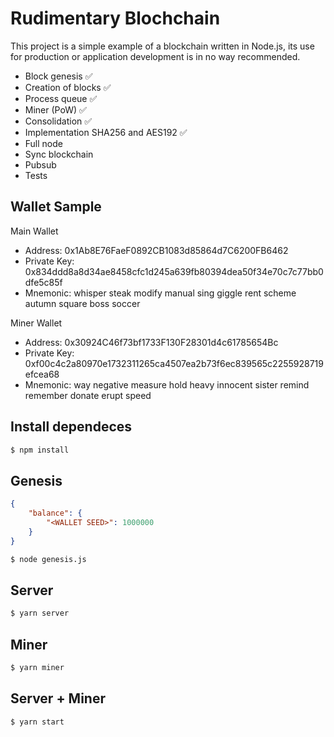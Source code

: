 # Rudimentary Blochchain

This project is a simple example of a blockchain written in Node.js, its use for production or application development is in no way recommended.

- Block genesis ✅
- Creation of blocks ✅
- Process queue ✅
- Miner (PoW) ✅
- Consolidation ✅
- Implementation SHA256 and AES192 ✅
- Full node 
- Sync blockchain 
- Pubsub
- Tests

## Wallet Sample

Main Wallet
- Address:  0x1Ab8E76FaeF0892CB1083d85864d7C6200FB6462
- Private Key:  0x834ddd8a8d34ae8458cfc1d245a639fb80394dea50f34e70c7c77bb0dfe5c85f
- Mnemonic:  whisper steak modify manual sing giggle rent scheme autumn square boss soccer

Miner Wallet
- Address:  0x30924C46f73bf1733F130F28301d4c61785654Bc
- Private Key: 0xf00c4c2a80970e1732311265ca4507ea2b73f6ec839565c2255928719efcea68
- Mnemonic: way negative measure hold heavy innocent sister remind remember donate erupt speed

## Install dependeces

```bash
$ npm install
```

## Genesis

```json
{
    "balance": {
        "<WALLET SEED>": 1000000
    }
}
```

```bash
$ node genesis.js
```

## Server

```bash
$ yarn server
```

## Miner

```bash
$ yarn miner
```

## Server + Miner

```bash
$ yarn start
```

